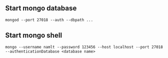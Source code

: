 ## Start mongo database

`mongod --port 27018 --auth --dbpath ...`

## Start mongo shell

`mongo --username namlt --password 123456 --host localhost --port 27018 --authenticationDatabase <database name>`
